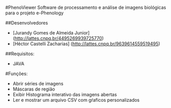 #PhenoViewer
Software de processamento e análise de imagens biológicas para o projeto e-Phenology

##Desenvolvedores
  * [Jurandy Gomes de Almeida Junior] (http://lattes.cnpq.br/4495269939725770)
  * [Héctor Castelli Zacharias] (http://lattes.cnpq.br/9639614559519495)

##Requisitos:
 * JAVA

#Funções:
 * Abrir séries de imagens
 * Máscaras de região
 * Exibir Histograma interativo das imagens abertas
 * Ler e mostrar um arquivo CSV com gŕaficos personalizados
